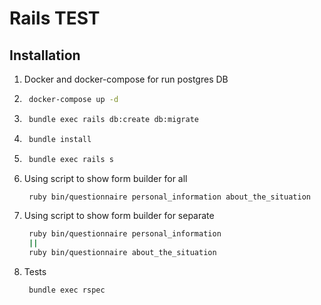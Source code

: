 # Rails TEST
## Installation
1. Docker and docker-compose for run postgres DB
2. ```bash
    docker-compose up -d
   ```
3. ```bash
    bundle exec rails db:create db:migrate
   ```
4. ```bash
    bundle install
   ```
5. ```bash
    bundle exec rails s
   ```
6. Using script to show form builder for all
   ```bash
    ruby bin/questionnaire personal_information about_the_situation
   ```
7. Using script to show form builder for separate
   ```bash
    ruby bin/questionnaire personal_information
    ||
    ruby bin/questionnaire about_the_situation
   ```
8. Tests
   ```bash
    bundle exec rspec
   ```
